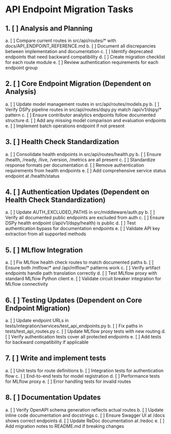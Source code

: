 # API Endpoint Migration Tasks

## 1. [ ] Analysis and Planning
   a. [ ] Compare current routes in src/api/routes/* with docs/API_ENDPOINT_REFERENCE.md
   b. [ ] Document all discrepancies between implementation and documentation
   c. [ ] Identify deprecated endpoints that need backward compatibility
   d. [ ] Create migration checklist for each route module
   e. [ ] Review authentication requirements for each endpoint group

## 2. [ ] Core Endpoint Migration (Dependent on Analysis)
   a. [ ] Update model management routes in src/api/routes/models.py
   b. [ ] Verify DSPy pipeline routes in src/api/routes/dspy.py match /api/v1/dspy/* pattern
   c. [ ] Ensure contributor analytics endpoints follow documented structure
   d. [ ] Add any missing model comparison and evaluation endpoints
   e. [ ] Implement batch operations endpoint if not present

## 3. [ ] Health Check Standardization
   a. [ ] Consolidate health endpoints in src/api/routes/health.py
   b. [ ] Ensure /health, /ready, /live, /version, /metrics are all present
   c. [ ] Standardize response formats per documentation
   d. [ ] Remove authentication requirements from health endpoints
   e. [ ] Add comprehensive service status endpoint at /health/status

## 4. [ ] Authentication Updates (Dependent on Health Check Standardization)
   a. [ ] Update AUTH_EXCLUDED_PATHS in src/middleware/auth.py
   b. [ ] Verify all documented public endpoints are excluded from auth
   c. [ ] Ensure DSPy health endpoint (/api/v1/dspy/health) is public
   d. [ ] Test authentication bypass for documentation endpoints
   e. [ ] Validate API key extraction from all supported methods

## 5. [ ] MLflow Integration
   a. [ ] Fix MLflow health check routes to match documented paths
   b. [ ] Ensure both /mlflow/* and /api/mlflow/* patterns work
   c. [ ] Verify artifact endpoints handle path translation correctly
   d. [ ] Test MLflow proxy with standard MLflow Python client
   e. [ ] Validate circuit breaker integration for MLflow connectivity

## 6. [ ] Testing Updates (Dependent on Core Endpoint Migration)
   a. [ ] Update endpoint URLs in tests/integration/services/test_api_endpoints.py
   b. [ ] Fix paths in tests/test_api_routes.py
   c. [ ] Update MLflow proxy tests with new routing
   d. [ ] Verify authentication tests cover all protected endpoints
   e. [ ] Add tests for backward compatibility if applicable

## 7. [ ] Write and implement tests
   a. [ ] Unit tests for route definitions
   b. [ ] Integration tests for authentication flow
   c. [ ] End-to-end tests for model registration
   d. [ ] Performance tests for MLflow proxy
   e. [ ] Error handling tests for invalid routes

## 8. [ ] Documentation Updates
   a. [ ] Verify OpenAPI schema generation reflects actual routes
   b. [ ] Update inline code documentation and docstrings
   c. [ ] Ensure Swagger UI at /docs shows correct endpoints
   d. [ ] Update ReDoc documentation at /redoc
   e. [ ] Add migration notes to README.md if breaking changes